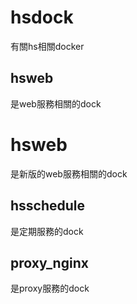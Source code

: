 # hsdock
有關hs相關docker

## hsweb

是web服務相關的dock

# hsweb

是新版的web服務相關的dock

## hsschedule

是定期服務的dock

## proxy_nginx

是proxy服務的dock
